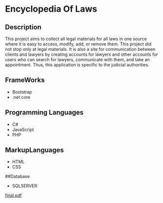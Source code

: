 # Encyclopedia Of Laws
## Description
This project aims to collect all legal materials for all laws in one source where it is easy to access, modify, add, or remove them. This project did not stop only at
legal materials. It is also a site for communication between clients and lawyers by creating accounts for lawyers and other accounts for users who can search for
lawyers, communicate with them, and take an appointment. Thus, this application is specific to the judicial authorities.

## FrameWorks
- Bootstrap
- .net core

## Programming Languages
- C#
- JavaScript
- PHP

## MarkupLanguages
- HTML
- CSS

##Database
- SQLSERVER

[final.pdf](https://github.com/Doaa-Ghopashe/Encyclopedia-of-Laws/files/10546324/final.pdf)
